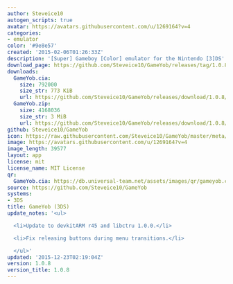 ```yaml
---
author: Steveice10
autogen_scripts: true
avatar: https://avatars.githubusercontent.com/u/1269164?v=4
categories:
- emulator
color: '#9e8e57'
created: '2015-02-06T01:26:33Z'
description: '[Super] Gameboy [Color] emulator for the Nintendo [3]DS'
download_page: https://github.com/Steveice10/GameYob/releases/tag/1.0.8
downloads:
  GameYob.cia:
    size: 792000
    size_str: 773 KiB
    url: https://github.com/Steveice10/GameYob/releases/download/1.0.8/GameYob.cia
  GameYob.zip:
    size: 4168036
    size_str: 3 MiB
    url: https://github.com/Steveice10/GameYob/releases/download/1.0.8/GameYob.zip
github: Steveice10/GameYob
icon: https://raw.githubusercontent.com/Steveice10/GameYob/master/meta/icon_3ds.png
image: https://avatars.githubusercontent.com/u/1269164?v=4
image_length: 39577
layout: app
license: mit
license_name: MIT License
qr:
  GameYob.cia: https://db.universal-team.net/assets/images/qr/gameyob.cia.png
source: https://github.com/Steveice10/GameYob
systems:
- 3DS
title: GameYob (3DS)
update_notes: '<ul>

  <li>Update to devkitARM r45 and libctru 1.0.0.</li>

  <li>Fix releasing buttons during menu transitions.</li>

  </ul>'
updated: '2015-12-23T02:19:04Z'
version: 1.0.8
version_title: 1.0.8
---
```

